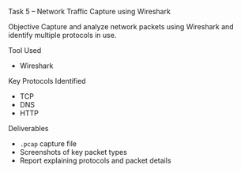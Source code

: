 Task 5 – Network Traffic Capture using Wireshark

Objective
Capture and analyze network packets using Wireshark and identify multiple protocols in use.

Tool Used
- Wireshark

Key Protocols Identified
- TCP
- DNS
- HTTP

Deliverables
- `.pcap` capture file
- Screenshots of key packet types
- Report explaining protocols and packet details

